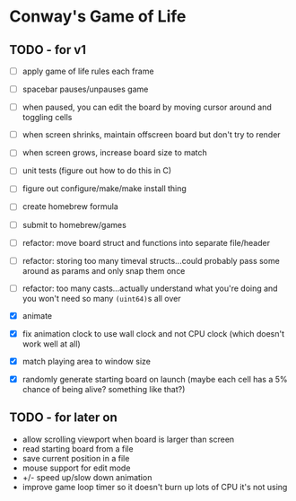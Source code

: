 # Conway's Game of Life

## TODO - for v1

- [ ] apply game of life rules each frame
- [ ] spacebar pauses/unpauses game
- [ ] when paused, you can edit the board by moving cursor around and toggling cells
- [ ] when screen shrinks, maintain offscreen board but don't try to render
- [ ] when screen grows, increase board size to match
- [ ] unit tests (figure out how to do this in C)
- [ ] figure out configure/make/make install thing
- [ ] create homebrew formula
- [ ] submit to homebrew/games
- [ ] refactor: move board struct and functions into separate file/header
- [ ] refactor: storing too many timeval structs...could probably pass some around as params and only snap them once
- [ ] refactor: too many casts...actually understand what you're doing and you won't need so many `(uint64)`s all over
- [x] animate
- [x] fix animation clock to use wall clock and not CPU clock (which doesn't work well at all)
- [x] match playing area to window size
- [x] randomly generate starting board on launch (maybe each cell has a 5% chance of being alive? something like that?)


## TODO - for later on

* allow scrolling viewport when board is larger than screen
* read starting board from a file
* save current position in a file
* mouse support for edit mode
* +/- speed up/slow down animation
* improve game loop timer so it doesn't burn up lots of CPU it's not using
